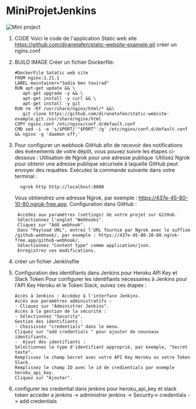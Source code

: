 # MiniProjetJenkins

  ![Mini project](https://github.com/Sadiaben/project2/blob/main/mini_projet_jenkins1.png "Mini project")
1. CODE 
Voici le code de l'application Static web site 
   https://github.com/diranetafen/static-website-example.git
   créer un nginx.conf 
3. BUILD IMAGE
   Créer un fichier Dockerfile: 
     ```
    #DockerFile Satatic web site
     FROM nginx:1.21.1
    LABEL maintainer="Sadia ben touirad"
    RUN apt-get update && \
        apt-get upgrade -y && \
        apt-get install -y curl && \
        apt-get install -y git
    RUN rm -Rf /usr/share/nginx/html/* &&\
        git clone https://github.com/diranetafen/static-website-example.git /usr/share/nginx/html
    COPY nginx.conf /etc/nginx/conf.d/default.conf
    CMD sed -i -e 's/$PORT/'"$PORT"'/g' /etc/nginx/conf.d/default.conf && nginx -g 'daemon off;'
     ```
4. Pour configurer un webhook GitHub afin de recevoir des notifications des événements de votre dépôt, vous pouvez suivre les étapes ci-dessous :
        Utilisation de Ngrok pour une adresse publique :Utilisez Ngrok pour obtenir une adresse publique sécurisée à laquelle GitHub peut envoyer des requêtes. Exécutez la commande suivante dans votre terminal :
      ```
        ngrok http http://localhost:8080
      ```
   Vous obtiendrez une adresse Ngrok, par exemple : https://437e-45-80-10-80.ngrok-free.app.
 Configuration dans GitHub :
   
        Accédez aux paramètres (settings) de votre projet sur GitHub.
        Sélectionnez l'onglet "Webhooks".
        Cliquez sur "Add webhook".
        Dans "Payload URL", entrez l'URL fournie par Ngrok avec le suffixe /github-webhook/, par exemple : https://437e-45-80-10-80.ngrok-free.app/github-webhook/.
        Sélectionnez "Content type" comme application/json.
        Enregistrez vos modifications.


5.  créer un fichier Jenkinsfile
6.  Configuration des identifiants dans Jenkins pour Heroku API Key et Slack Token
Pour configurer les identifiants nécessaires à Jenkins pour l'API Key Heroku et le Token Slack, suivez ces étapes :

        Accès à Jenkins : Accédez à l'interface Jenkins.
        Accès aux paramètres administratifs :
        - Cliquez sur "Administrer Jenkins".
        Accès à la gestion de la sécurité :
        - Sélectionnez "Security".
        Gestion des identifiants :
        - Choisissez "credentials" dans le menu.
        Cliquez sur "add credentials " pour ajouter de nouveaux identifiants.
        -  Ajout des identifiants :
        Sélectionnez le type d'identifiant approprié, par exemple, "Secret texte".
        Remplissez le champ Secret avec votre API Key Heroku ou votre Token Slack.
        Remplissez le champ ID avec le id de credientials par exemple heroku_api_key.
        Cliquez sur "Ajouter".
8.  configurer les credential dans jenkins pour heroku_api_key et slack token
     acceder a jenkins -> administrer jenkins -> Security-> credentials -> add credentials 
   
   



